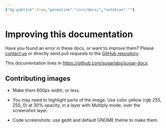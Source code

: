 ```yaml
---
{"dg-publish":true,"permalink":"/src/docs/","noteIcon":""}
---
```


Improving this documentation
============================

Have you found an error in these docs, or want to improve them?
Please [contact us](contact.md) or directly send pull requests to
the [GitHub repository](https://github.com/sugarlabs/sugar-docs).

This documentation lives in <https://github.com/sugarlabs/sugar-docs>

Contributing images
-------------------

* Make them 600px width, or less.

* You may need to highlight parts of the image.  Use color yellow (rgb
  255, 255, 0) at 30% opacity, in a layer with Multiply mode, over the
  screenshot layer.

* Code screenshots: use gedit and default GNOME theme to make them.
